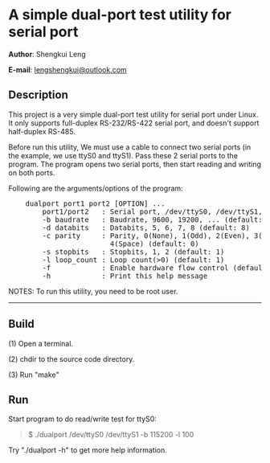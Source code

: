 A simple dual-port test utility for serial port
===============================================
**Author**: Shengkui Leng

**E-mail**: lengshengkui@outlook.com


Description
-----------
This project is a very simple dual-port test utility for serial port under Linux.
It only supports full-duplex RS-232/RS-422 serial port, and doesn't support
half-duplex RS-485.

Before run this utility, We must use a cable to connect two serial ports (in the
example, we use ttyS0 and ttyS1). Pass these 2 serial ports to the program. The 
program opens two serial ports, then start reading and writing on both ports.

Following are the arguments/options of the program:
<pre>
    dualport port1 port2 [OPTION] ...
        port1/port2   : Serial port, /dev/ttyS0, /dev/ttyS1, ...
        -b baudrate   : Baudrate, 9600, 19200, ... (default: 115200)
        -d databits   : Databits, 5, 6, 7, 8 (default: 8)
        -c parity     : Parity, 0(None), 1(Odd), 2(Even), 3(Mark),
                        4(Space) (default: 0)
        -s stopbits   : Stopbits, 1, 2 (default: 1)
        -l loop_count : Loop count(>0) (default: 1)
        -f            : Enable hardware flow control (default: no flow control)
        -h            : Print this help message
</pre>

NOTES: To run this utility, you need to be root user.

* * *

Build
-----------
(1) Open a terminal.

(2) chdir to the source code directory.

(3) Run "make"


Run
-----------
Start program to do read/write test for ttyS0:

>    $ ./dualport /dev/ttyS0 /dev/ttyS1 -b 115200 -l 100

Try "./dualport -h" to get more help information.
